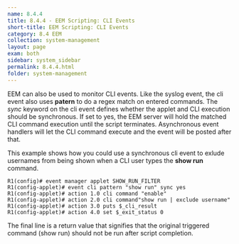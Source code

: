 ```yaml
---
name: 8.4.4
title: 8.4.4 - EEM Scripting: CLI Events
short-title: EEM Scripting: CLI Events
category: 8.4 EEM
collection: system-management
layout: page
exam: both
sidebar: system_sidebar
permalink: 8.4.4.html
folder: system-management
---
```

EEM can also be used to monitor CLI events. Like the syslog event, the cli event also uses **patern** to do a regex match on entered commands. The *sync* keyword on the cli event defines whether the applet and CLI execution should be synchronous. If set to yes, the EEM server will hold the matched CLI command execution until the script terminates. Asynchronous event handlers will let the CLI command execute and the event will be posted after that.

This example shows how you could use a synchronous cli event to exlude usernames from being shown when a CLI user types the **show run** command.
```
R1(config)# event manager applet SHOW_RUN_FILTER
R1(config-applet)# event cli pattern "show run" sync yes
R1(config-applet)# action 1.0 cli command "enable"
R1(config-applet)# action 2.0 cli command"show run | exclude username"
R1(config-applet)# action 3.0 puts $_cli_result
R1(config-applet)# action 4.0 set $_exit_status 0
```
The final line is a return value that signifies that the original triggered command (show run) should not be run after script completion.
